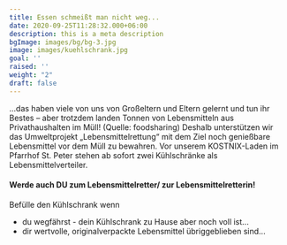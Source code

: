 ```yaml
---
title: Essen schmeißt man nicht weg...
date: 2020-09-25T11:28:32.000+06:00
description: this is a meta description
bgImage: images/bg/bg-3.jpg
image: images/kuehlschrank.jpg
goal: ''
raised: ''
weight: "2"
draft: false
---
```

...das haben viele von uns von Großeltern und Eltern gelernt und tun ihr Bestes – aber trotzdem landen Tonnen von Lebensmitteln aus Privathaushalten im Müll! (Quelle: foodsharing) Deshalb unterstützen wir das Umweltprojekt „Lebensmittelrettung“ mit dem Ziel noch genießbare Lebensmittel vor dem Müll zu bewahren.
Vor unserem KOSTNIX-Laden im Pfarrhof St. Peter stehen ab sofort zwei Kühlschränke als Lebensmittelverteiler.

#### Werde auch DU zum Lebensmittelretter/ zur Lebensmittelretterin!

Befülle den Kühlschrank wenn

* du wegfährst - dein Kühlschrank zu Hause aber noch voll ist...
* dir wertvolle, originalverpackte Lebensmittel übriggeblieben sind...

